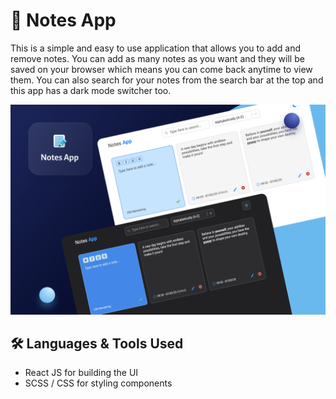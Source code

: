 # 📝 Notes App

This is a simple and easy to use application that allows you to add and remove notes. You can add as many notes as you want and they will be saved on your browser which means you can come back anytime to view them. You can also search for your notes from the search bar at the top and this app has a dark mode switcher too.

![📝 Notes App](https://github.com/Saimcode/notes-app/blob/main/notes-app-thumbnail.png?raw=true)

## 🛠 Languages & Tools Used

* React JS for building the UI
* SCSS / CSS for styling components
